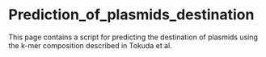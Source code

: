 # Prediction_of_plasmids_destination

This page contains a script for predicting the destination of plasmids using the k-mer composition described in Tokuda et al.
